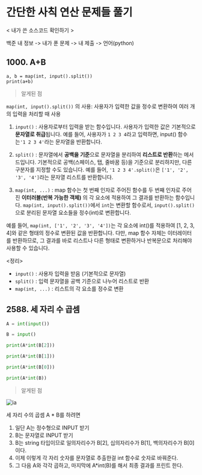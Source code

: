 # 간단한 사칙 연산 문제들 풀기

< 내가 쓴 소스코드 확인하기 >

백준 내 정보 -> 내가 푼 문제 -> 내 제출 -> 언어(python) 


## 1000. A+B
```
a, b = map(int, input().split())
print(a+b)
```

>  알게된 점 

`map(int, input().split())` 의 사용: 사용자가 입력한 값을 정수로 변환하여 여러 개의 입력을 처리할 때 사용

1. `input()`
: 사용자로부터 입력을 받는 함수입니다. 사용자가 입력한 값은 기본적으로 **문자열로 취급**됩니다.
예를 들어, 사용자가 `1 2 3 4`라고 입력하면, input() 함수는`'1 2 3 4'`라는 문자열을 반환합니다.

2. `split()`
: 문자열에서 **공백을 기준**으로 문자열을 분리하여 **리스트로 반환**하는 메서드입니다. 기본적으로 공백(스페이스, 탭, 줄바꿈 등)을 기준으로 분리하지만, 다른 구분자를 지정할 수도 있습니다.
예를 들어, `'1 2 3 4'.split()`은 `['1', '2', '3', '4']`라는 문자열 리스트를 반환합니다.

3. `map(int, ...)`
: map 함수는 첫 번째 인자로 주어진 함수를 두 번째 인자로 주어진 **이터러블(반복 가능한 객체)** 의 각 요소에 적용하여 그 결과를 반환하는 함수입니다.
`map(int, input().split())`에서 `int`는 변환할 함수로서, `input().split()`으로 분리된 문자열 요소들을 정수(int)로 변환합니다.

예를 들어, `map(int, ['1', '2', '3', '4'])`는 각 요소에 int()를 적용하여 [1, 2, 3, 4]와 같은 형태의 정수로 변환된 값을 반환합니다.
다만, map 함수 자체는 이터레이터를 반환하므로, 그 결과를 바로 리스트나 다른 형태로 변환하거나 반복문으로 처리해야 사용할 수 있습니다.

<정리>
- `input()` : 사용자 입력을 받음 (기본적으로 문자열)
- `split()` : 입력 문자열을 공백 기준으로 나누어 리스트로 반환
- `map(int, ...)` : 리스트의 각 요소를 정수로 변환


## 2588. 세 자리 수 곱셈

```python
A = int(input())

B = input()

print(A*int(B[2]))

print(A*int(B[1]))

print(A*int(B[0]))

print(A*int(B))
```

> 알게된 점

![ia](../IMG/백준1.png)


세 자리 수의 곱셈 A * B를 하려면 

1. 일단 A는 정수형으로 INPUT 받기
2. B는 문자열로 INPUT 받기
3. B는 string 타입이므로 일의자리수가 B[2], 십의자리수가 B[1], 백의자리수가 B[0]이다. 
4. 이제 이렇게 각 자리 숫자를 문자열로 추출한걸 int 함수로 숫자로 바꿔준다. 
5. 그 다음 A와 각각 곱하고, 마지막에 A*int(B)를 해서 최종 결과를 프린트 한다. 